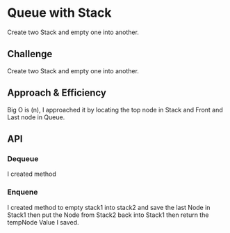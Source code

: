 # Queue with Stack
Create two Stack and empty one into another.

## Challenge
Create two Stack and empty one into another.

## Approach & Efficiency
Big O is (n), I approached it by locating the top node in Stack and Front and Last node in Queue.

## API
### Dequeue
I created method 

### Enquene
I created method to empty stack1 into stack2 and save the last Node in Stack1 then put the Node from Stack2
back into Stack1 then return the tempNode Value I saved.
